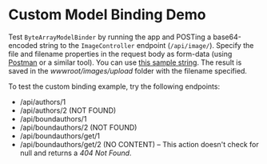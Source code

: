 # Custom Model Binding Demo

Test `ByteArrayModelBinder` by running the app and POSTing a base64-encoded string to the `ImageController` endpoint (`/api/image/`). Specify the file and filename properties in the request body as form-data (using [Postman](https://www.getpostman.com/) or a similar tool). You can use [this sample string](Base64String.txt). The result is saved in the *wwwroot/images/upload* folder with the filename specified.

To test the custom binding example, try the following endpoints:

* /api/authors/1
* /api/authors/2 (NOT FOUND)
* /api/boundauthors/1
* /api/boundauthors/2 (NOT FOUND)
* /api/boundauthors/get/1
* /api/boundauthors/get/2 (NO CONTENT) &ndash; This action doesn't check for null and returns a *404 Not Found*.

